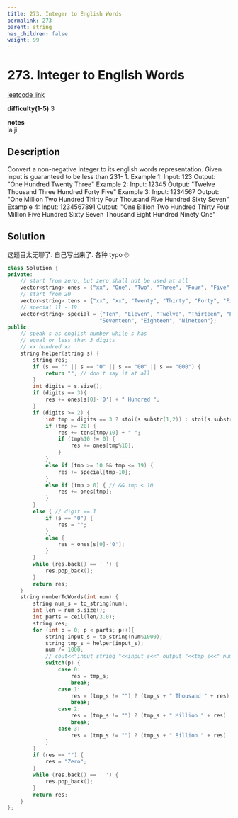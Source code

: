 ```yaml
---
title: 273. Integer to English Words
permalink: 273
parent: string
has_children: false
weight: 99
---
```

# 273. Integer to English Words
[leetcode link](https://leetcode.com/problems/integer-to-english-words/)

**difficulty(1-5)** 
3

**notes**   
la ji

## Description
Convert a non-negative integer to its english words representation. Given input is guaranteed to be less than 231- 1.
Example 1:
Input: 123
Output: "One Hundred Twenty Three"
Example 2:
Input: 12345
Output: "Twelve Thousand Three Hundred Forty Five"
Example 3:
Input: 1234567
Output: "One Million Two Hundred Thirty Four Thousand Five Hundred Sixty Seven"
Example 4:
Input: 1234567891
Output: "One Billion Two Hundred Thirty Four Million Five Hundred Sixty Seven Thousand Eight Hundred Ninety One"


## Solution

这题目太无聊了. 自己写出来了. 各种 typo 🙄

```c++
class Solution {
private:
    // start from zero, but zero shall not be used at all
    vector<string> ones = {"xx", "One", "Two", "Three", "Four", "Five", "Six", "Seven", "Eight", "Nine"};
    // start from 20
    vector<string> tens = {"xx", "xx", "Twenty", "Thirty", "Forty", "Fifty", "Sixty", "Seventy", "Eighty", "Ninety"};
    // special 11 - 19
    vector<string> special = {"Ten", "Eleven", "Twelve", "Thirteen", "Fourteen", "Fifteen", "Sixteen",
                             "Seventeen", "Eighteen", "Nineteen"};
public:
    // speak s as english number while s has 
    // equal or less than 3 digits
    // xx hundred xx 
    string helper(string s) {
        string res;
        if (s == "" || s == "0" || s == "00" || s == "000") {
            return ""; // don't say it at all
        }
        int digits = s.size();
        if (digits == 3){
            res += ones[s[0]-'0'] + " Hundred ";
        }
        if (digits >= 2) {
            int tmp = digits == 3 ? stoi(s.substr(1,2)) : stoi(s.substr(0,2));
            if (tmp >= 20) {
                res += tens[tmp/10] + " ";
                if (tmp%10 != 0) {
                    res += ones[tmp%10];
                }
            }
            else if (tmp >= 10 && tmp <= 19) {
                res += special[tmp-10];
            }
            else if (tmp > 0) { // && tmp < 10
                res += ones[tmp];
            }
        }
        else { // digit == 1
            if (s == "0") {
                res = "";
            }
            else {
                res = ones[s[0]-'0'];    
            }
        }
        while (res.back() == ' ') {
            res.pop_back();
        }
        return res;        
    }
    string numberToWords(int num) {
        string num_s = to_string(num);
        int len = num_s.size();
        int parts = ceil(len/3.0);
        string res;
        for (int p = 0; p < parts; p++){
            string input_s = to_string(num%1000);
            string tmp_s = helper(input_s);
            num /= 1000;
            // cout<<"input string "<<input_s<<" output "<<tmp_s<<" num "<<num<<endl;
            switch(p) {
                case 0:
                    res = tmp_s;
                    break;
                case 1:
                    res = (tmp_s != "") ? (tmp_s + " Thousand " + res) : res;
                    break;
                case 2: 
                    res = (tmp_s != "") ? (tmp_s + " Million " + res) : res;
                    break;
                case 3:
                    res = (tmp_s != "") ? (tmp_s + " Billion " + res) : res;
            }
        }
        if (res == "") {
            res = "Zero";
        }
        while (res.back() == ' ') {
            res.pop_back();
        }
        return res;
    }
};
```
<!-- 
Default label
{: .label }

Blue label
{: .label .label-blue }

Stable
{: .label .label-green }

New release
{: .label .label-purple }

Coming soon
{: .label .label-yellow }

Deprecated
{: .label .label-red } -->
